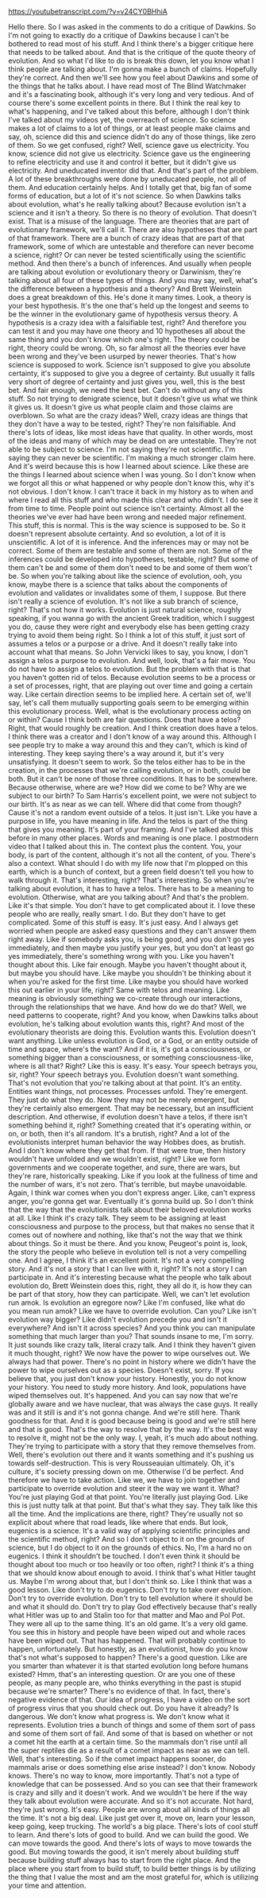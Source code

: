 https://youtubetranscript.com/?v=v24CY0BHhiA

 Hello there. So I was asked in the comments to do a critique of Dawkins. So I'm not going to exactly do a critique of Dawkins because I can't be bothered to read most of his stuff. And I think there's a bigger critique here that needs to be talked about. And that is the critique of the quote theory of evolution. And so what I'd like to do is break this down, let you know what I think people are talking about. I'm gonna make a bunch of claims. Hopefully they're correct. And then we'll see how you feel about Dawkins and some of the things that he talks about. I have read most of The Blind Watchmaker and it's a fascinating book, although it's very long and very tedious. And of course there's some excellent points in there. But I think the real key to what's happening, and I've talked about this before, although I don't think I've talked about my videos yet, the overreach of science. So science makes a lot of claims to a lot of things, or at least people make claims and say, oh, science did this and science didn't do any of those things, like zero of them. So we get confused, right? Well, science gave us electricity. You know, science did not give us electricity. Science gave us the engineering to refine electricity and use it and control it better, but it didn't give us electricity. And uneducated inventor did that. And that's part of the problem. A lot of these breakthroughs were done by uneducated people, not all of them. And education certainly helps. And I totally get that, big fan of some forms of education, but a lot of it's not science. So when Dawkins talks about evolution, what's he really talking about? Because evolution isn't a science and it isn't a theory. So there is no theory of evolution. That doesn't exist. That is a misuse of the language. There are theories that are part of evolutionary framework, we'll call it. There are also hypotheses that are part of that framework. There are a bunch of crazy ideas that are part of that framework, some of which are untestable and therefore can never become a science, right? Or can never be tested scientifically using the scientific method. And then there's a bunch of inferences. And usually when people are talking about evolution or evolutionary theory or Darwinism, they're talking about all four of these types of things. And you may say, well, what's the difference between a hypothesis and a theory? And Brett Weinstein does a great breakdown of this. He's done it many times. Look, a theory is your best hypothesis. It's the one that's held up the longest and seems to be the winner in the evolutionary game of hypothesis versus theory. A hypothesis is a crazy idea with a falsifiable test, right? And therefore you can test it and you may have one theory and 10 hypotheses all about the same thing and you don't know which one's right. The theory could be right, theory could be wrong. Oh, so far almost all the theories ever have been wrong and they've been usurped by newer theories. That's how science is supposed to work. Science isn't supposed to give you absolute certainty, it's supposed to give you a degree of certainty. But usually it falls very short of degree of certainty and just gives you, well, this is the best bet. And fair enough, we need the best bet. Can't do without any of this stuff. So not trying to denigrate science, but it doesn't give us what we think it gives us. It doesn't give us what people claim and those claims are overblown. So what are the crazy ideas? Well, crazy ideas are things that they don't have a way to be tested, right? They're non falsifiable. And there's lots of ideas, like most ideas have that quality. In other words, most of the ideas and many of which may be dead on are untestable. They're not able to be subject to science. I'm not saying they're not scientific. I'm saying they can never be scientific. I'm making a much stronger claim here. And it's weird because this is how I learned about science. Like these are the things I learned about science when I was young. So I don't know when we forgot all this or what happened or why people don't know this, why it's not obvious. I don't know. I can't trace it back in my history as to when and where I read all this stuff and who made this clear and who didn't. I do see it from time to time. People point out science isn't certainty. Almost all the theories we've ever had have been wrong and needed major refinement. This stuff, this is normal. This is the way science is supposed to be. So it doesn't represent absolute certainty. And so evolution, a lot of it is unscientific. A lot of it is inference. And the inferences may or may not be correct. Some of them are testable and some of them are not. Some of the inferences could be developed into hypotheses, testable, right? But some of them can't be and some of them don't need to be and some of them won't be. So when you're talking about like the science of evolution, ooh, you know, maybe there is a science that talks about the components of evolution and validates or invalidates some of them, I suppose. But there isn't really a science of evolution. It's not like a sub branch of science, right? That's not how it works. Evolution is just natural science, roughly speaking, if you wanna go with the ancient Greek tradition, which I suggest you do, cause they were right and everybody else has been getting crazy trying to avoid them being right. So I think a lot of this stuff, it just sort of assumes a telos or a purpose or a drive. And it doesn't really take into account what that means. So John Vervicki likes to say, you know, I don't assign a telos a purpose to evolution. And well, look, that's a fair move. You do not have to assign a telos to evolution. But the problem with that is that you haven't gotten rid of telos. Because evolution seems to be a process or a set of processes, right, that are playing out over time and going a certain way. Like certain direction seems to be implied here. A certain set of, we'll say, let's call them mutually supporting goals seem to be emerging within this evolutionary process. Well, what is the evolutionary process acting on or within? Cause I think both are fair questions. Does that have a telos? Right, that would roughly be creation. And I think creation does have a telos. I think there was a creator and I don't know of a way around this. Although I see people try to make a way around this and they can't, which is kind of interesting. They keep saying there's a way around it, but it's very unsatisfying. It doesn't seem to work. So the telos either has to be in the creation, in the processes that we're calling evolution, or in both, could be both. But it can't be none of those three conditions. It has to be somewhere. Because otherwise, where are we? How did we come to be? Why are we subject to our birth? To Sam Harris's excellent point, we were not subject to our birth. It's as near as we can tell. Where did that come from though? Cause it's not a random event outside of a telos. It just isn't. Like you have a purpose in life, you have meaning in life. And the telos is part of the thing that gives you meaning. It's part of your framing. And I've talked about this before in many other places. Words and meaning is one place. I postmodern video that I talked about this in. The context plus the content. You, your body, is part of the content, although it's not all the content, of you. There's also a context. What should I do with my life now that I'm plopped on this earth, which is a bunch of context, but a green field doesn't tell you how to walk through it. That's interesting, right? That's interesting. So when you're talking about evolution, it has to have a telos. There has to be a meaning to evolution. Otherwise, what are you talking about? And that's the problem. Like it's that simple. You don't have to get complicated about it. I love these people who are really, really smart. I do. But they don't have to get complicated. Some of this stuff is easy. It's just easy. And I always get worried when people are asked easy questions and they can't answer them right away. Like if somebody asks you, is being good, and you don't go yes immediately, and then maybe you justify your yes, but you don't at least go yes immediately, there's something wrong with you. Like you haven't thought about this. Like fair enough. Maybe you haven't thought about it, but maybe you should have. Like maybe you shouldn't be thinking about it when you're asked for the first time. Like maybe you should have worked this out earlier in your life, right? Same with telos and meaning. Like meaning is obviously something we co-create through our interactions, through the relationships that we have. And how do we do that? Well, we need patterns to cooperate, right? And you know, when Dawkins talks about evolution, he's talking about evolution wants this, right? And most of the evolutionary theorists are doing this. Evolution wants this. Evolution doesn't want anything. Like unless evolution is God, or a God, or an entity outside of time and space, where's the want? And if it is, it's got a consciousness, or something bigger than a consciousness, or something consciousness-like, where is all that? Right? Like this is easy. It's easy. Your speech betrays you, sir, right? Your speech betrays you. Evolution doesn't want something. That's not evolution that you're talking about at that point. It's an entity. Entities want things, not processes. Processes unfold. They're emergent. They just do what they do. Now they may not be merely emergent, but they're certainly also emergent. That may be necessary, but an insufficient description. And otherwise, if evolution doesn't have a telos, if there isn't something behind it, right? Something created that it's operating within, or on, or both, then it's all random. It's a brutish, right? And a lot of the evolutionists interpret human behavior the way Hobbes does, as brutish. And I don't know where they get that from. If that were true, then history wouldn't have unfolded and we wouldn't exist, right? Like we form governments and we cooperate together, and sure, there are wars, but they're rare, historically speaking. Like if you look at the fullness of time and the number of wars, it's not zero. That's terrible, but maybe unavoidable. Again, I think war comes when you don't express anger. Like, can't express anger, you're gonna get war. Eventually it's gonna build up. So I don't think that the way that the evolutionists talk about their beloved evolution works at all. Like I think it's crazy talk. They seem to be assigning at least consciousness and purpose to the process, but that makes no sense that it comes out of nowhere and nothing, like that's not the way that we think about things. So it must be there. And you know, Peugeot's point is, look, the story the people who believe in evolution tell is not a very compelling one. And I agree, I think it's an excellent point. It's not a very compelling story. And it's not a story that I can live with it, right? It's not a story I can participate in. And it's interesting because what the people who talk about evolution do, Brett Weinstein does this, right, they all do it, is how they can be part of that story, how they can participate. Well, we can't let evolution run amok. Is evolution an egregore now? Like I'm confused, like what do you mean run amok? Like we have to override evolution. Can you? Like isn't evolution way bigger? Like didn't evolution precede you and isn't it everywhere? And isn't it across species? And you think you can manipulate something that much larger than you? That sounds insane to me, I'm sorry. It just sounds like crazy talk, literal crazy talk. And I think they haven't given it much thought, right? We now have the power to wipe ourselves out. We always had that power. There's no point in history where we didn't have the power to wipe ourselves out as a species. Doesn't exist, sorry. If you believe that, you just don't know your history. Honestly, you do not know your history. You need to study more history. And look, populations have wiped themselves out. It's happened. And you can say now that we're globally aware and we have nuclear, that was always the case guys. It really was and it still is and it's not gonna change. And we're still here. Thank goodness for that. And it is good because being is good and we're still here and that is good. That's the way to resolve that by the way. It's the best way to resolve it, might not be the only way. I, yeah, it's much ado about nothing. They're trying to participate with a story that they remove themselves from. Well, there's evolution out there and it wants something and it's pushing us towards self-destruction. This is very Rousseauian ultimately. Oh, it's culture, it's society pressing down on me. Otherwise I'd be perfect. And therefore we have to take action. Like we, we have to join together and participate to override evolution and steer it the way we want it. What? You're just playing God at that point. You're literally just playing God. Like this is just nutty talk at that point. But that's what they say. They talk like this all the time. And the implications are there, right? They're usually not so explicit about where that road leads, like where that ends. But look, eugenics is a science. It's a valid way of applying scientific principles and the scientific method, right? And so I don't object to it on the grounds of science, but I do object to it on the grounds of ethics. No, I'm a hard no on eugenics. I think it shouldn't be touched. I don't even think it should be thought about too much or too heavily or too often, right? I think it's a thing that we should know about enough to avoid. I think that's what Hitler taught us. Maybe I'm wrong about that, but I don't think so. Like I think that was a good lesson. Like don't try to do eugenics. Don't try to take over evolution. Don't try to override evolution. Don't try to tell evolution where it should be and what it should do. Don't try to play God effectively because that's really what Hitler was up to and Stalin too for that matter and Mao and Pol Pot. They were all up to the same thing. It's an old game. It's a very old game. You see this in history and people have been wiped out and whole races have been wiped out. That has happened. That will probably continue to happen, unfortunately. But honestly, as an evolutionist, how do you know that's not what's supposed to happen? There's a good question. Like are you smarter than whatever it is that started evolution long before humans existed? Hmm, that's an interesting question. Or are you one of these people, as many people are, who thinks everything in the past is stupid because we're smarter? There's no evidence of that. In fact, there's negative evidence of that. Our idea of progress, I have a video on the sort of progress virus that you should check out. Do you have it already? Is dangerous. We don't know what progress is. We don't know what it represents. Evolution tries a bunch of things and some of them sort of pass and some of them sort of fail. And some of that is based on whether or not a comet hit the earth at a certain time. So the mammals don't rise until all the super reptiles die as a result of a comet impact as near as we can tell. Well, that's interesting. So if the comet impact happens sooner, do mammals arise or does something else arise instead? I don't know. Nobody knows. There's no way to know, more importantly. That's not a type of knowledge that can be possessed. And so you can see that their framework is crazy and silly and it doesn't work. And we wouldn't be here if the way they talk about evolution were accurate. And so it's not accurate. Not hard, they're just wrong. It's easy. People are wrong about all kinds of things all the time. It's not a big deal. Like just get over it, move on, learn your lesson, keep going, keep trucking. The world's a big place. There's lots of cool stuff to learn. And there's lots of good to build. And we can build the good. We can move towards the good. And there's lots of ways to move towards the good. But moving towards the good, it isn't merely about building stuff because building stuff always has to start from the right place. And the place where you start from to build stuff, to build better things is by utilizing the thing that I value the most and am the most grateful for, which is utilizing your time and attention.